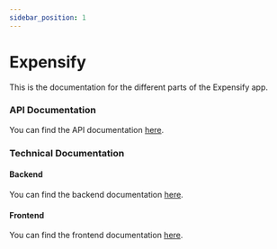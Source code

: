 ```yaml
---
sidebar_position: 1
---
```


# Expensify

This is the documentation for the different parts of the Expensify app.

### API Documentation

You can find the API documentation [here](./expensify/auth-controller-sign-in).

### Technical Documentation

#### Backend

You can find the backend documentation [here](./api).

#### Frontend

You can find the frontend documentation [here](./app).
